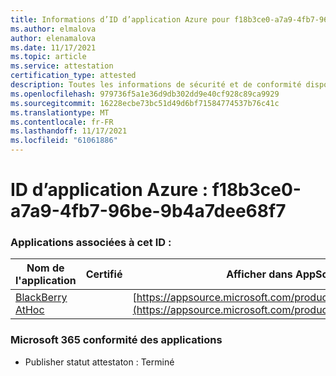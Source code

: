 ```yaml
---
title: Informations d’ID d’application Azure pour f18b3ce0-a7a9-4fb7-96be-9b4a7dee68f7
ms.author: elmalova
author: elenamalova
ms.date: 11/17/2021
ms.topic: article
ms.service: attestation
certification_type: attested
description: Toutes les informations de sécurité et de conformité disponibles pour f18b3ce0-a7a9-4fb7-96be-9b4a7dee68f7.
ms.openlocfilehash: 979736f5a1e36d9db302dd9e40cf928c89ca9929
ms.sourcegitcommit: 16228ecbe73bc51d49d6bf71584774537b76c41c
ms.translationtype: MT
ms.contentlocale: fr-FR
ms.lasthandoff: 11/17/2021
ms.locfileid: "61061886"
---
```

# <a name="azure-app-id-f18b3ce0-a7a9-4fb7-96be-9b4a7dee68f7"></a>ID d’application Azure : f18b3ce0-a7a9-4fb7-96be-9b4a7dee68f7


### <a name="apps-associated-with-this-id"></a>Applications associées à cet ID :
| **Nom de l'application** | **Certifié** | **Afficher dans AppSource** |
|--------------|---------------|-----------------------|
| [BlackBerry AtHoc](https://docs.microsoft.com/microsoft-365-app-certification/forward/WA200003065) |  | [https://appsource.microsoft.com/product/office/WA200003065](https://appsource.microsoft.com/product/office/WA200003065) |

### <a name="microsoft-365-app-compliance-status"></a>Microsoft 365 conformité des applications
- Publisher statut attestaton : Terminé
